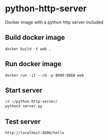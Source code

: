 # python-http-server
Docker image with a python http server included

## Build docker image
`docker build -t web .`

## Run docker image
`docker run -it --rm -p 8080:8888 web`

## Start server
```bash
cd ~/python-http-server/
python3 server.py
```

## Test server
`http://localhost:8080/hello`
